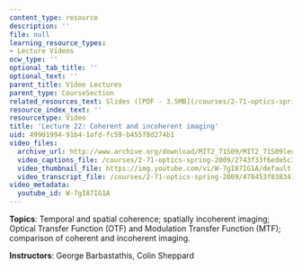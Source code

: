 ```yaml
---
content_type: resource
description: ''
file: null
learning_resource_types:
- Lecture Videos
ocw_type: ''
optional_tab_title: ''
optional_text: ''
parent_title: Video Lectures
parent_type: CourseSection
related_resources_text: Slides ([PDF - 3.5MB](/courses/2-71-optics-spring-2009/resources/mit2_71s09_lec22))
resource_index_text: ''
resourcetype: Video
title: 'Lecture 22: Coherent and incoherent imaging'
uid: 49901994-91b4-1afd-fc59-b455f8d274b1
video_files:
  archive_url: http://www.archive.org/download/MIT2_71S09/MIT2_71S09lec22_300k.mp4
  video_captions_file: /courses/2-71-optics-spring-2009/2743f33f6ede5c3d81021f6a82bafe05_W-7gI87IG1A.vtt
  video_thumbnail_file: https://img.youtube.com/vi/W-7gI87IG1A/default.jpg
  video_transcript_file: /courses/2-71-optics-spring-2009/478453f8383413aa710193f750a85ec0_W-7gI87IG1A.pdf
video_metadata:
  youtube_id: W-7gI87IG1A
---
```


**Topics**: Temporal and spatial coherence; spatially incoherent imaging; Optical Transfer Function (OTF) and Modulation Transfer Function (MTF); comparison of coherent and incoherent imaging.

**Instructors**: George Barbastathis, Colin Sheppard